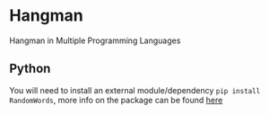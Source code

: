 # Hangman
Hangman in Multiple Programming Languages
## Python
You will need to install an external module/dependency `pip install RandomWords`, more info on the package can be found [here](https://pypi.org/project/RandomWords/)
